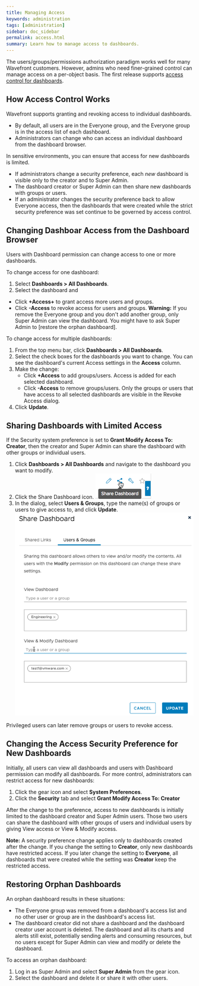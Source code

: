 ```yaml
---
title: Managing Access
keywords: administration
tags: [administration]
sidebar: doc_sidebar
permalink: access.html
summary: Learn how to manage access to dashboards.
---
```

The users/groups/permissions authorization paradigm works well for many Wavefront customers. However, admins who need finer-grained control can manage access on a per-object basis. The first release supports [access control for dashboards](authorization.html#level-3-access-control-for-objects).


## How Access Control Works

Wavefront supports granting and revoking access to individual dashboards.
* By default, all users are in the Everyone group, and the Everyone group is in the access list of each dashboard.
* Administrators can change who can access an individual dashboard from the dashboard browser.

In sensitive environments, you can ensure that access for new dashboards is limited.
* If administrators change a security preference, each *new* dashboard is visible only to the creator and to Super Admin.
* The dashboard creator or Super Admin can then share new dashboards with groups or users.
* If an administrator changes the security preference back to allow Everyone access, then the dashboards that were created while the strict security preference was set continue to be governed by access control.

## Changing Dashboar Access from the Dashboard Browser

Users with Dashboard permission can change access to one or more dashboards.

To change access for one dashboard:
1. Select **Dashboards > All Dashboards**.
2. Select the dashboard and
  * Click **+Access+** to grant access more users and groups.
  * Click **-Access** to revoke access for users and groups.
**Warning:** If you remove the Everyone group and you don't add another group, only Super Admin can view the dashboard. You might have to ask Super Admin to [restore the orphan dashboard].

To change access for multiple dashboards:
1. From the top menu bar, click **Dashboards > All Dashboards**.
2. Select the check boxes for the dashboards you want to change. You can see the dashboard's current Access settings in the **Access** column.
3. Make the change:
   * Click **+Access** to add groups/users. Access is added for each selected dashboard.
   * Click **-Access** to remove groups/users. Only the groups or users that have access to all selected dashboards are visible in the Revoke Access dialog.
4. Click **Update**.

## Sharing Dashboards with Limited Access

If the Security system preference is set to **Grant Modify Access To: Creator**, then the creator and Super Admin can share the dashboard with other groups or individual users.

1. Click **Dashboards > All Dashboards** and navigate to the dashboard you want to modify.
2. Click the Share Dashboard icon.
![share dashboard icon](images/share_dashboard.png)
3. In the dialog, select **Users & Groups**, type the name(s) of groups or users to give access to, and click **Update**.
![share dashboard dialog](images/share_dashboard_dialog.png)

Privileged users can later remove groups or users to revoke access.

## Changing the Access Security Preference for New Dashboards

Initially, all users can view all dashboards and users with Dashboard permission can modify all dashboards. For more control, administrators can restrict access for new dashboards:

1. Click the gear icon and select **System Preferences**.
2. Click the **Security** tab and select **Grant Modify Access To: Creator**

After the change to the preference, access to new dashboards is initially limited to the dashboard creator and Super Admin users. Those two users can share the dashboard with other groups of users and individual users by giving View access or View & Modify access.

**Note:** A security preference change applies only to dashboards created after the change. If you change the setting to **Creator**, only new dashboards have restricted access. If you later change the setting to **Everyone**, all dashboards that were created while the setting was **Creator** keep the restricted access.


## Restoring Orphan Dashboards

An orphan dashboard results in these situations:
* The Everyone group was removed from a dashboard's access list and no other user or group are in the dashboard's access list.
* The dashboard creator did not share a dashboard and the dashboard creator user account is deleted.
The dashboard and all its charts and alerts still exist, potentially sending alerts and consuming resources, but no users except for Super Admin can view and modify or delete the dashboard.

To access an orphan dashboard:
1. Log in as Super Admin and select **Super Admin** from the gear icon.
2. Select the dashboard and delete it or share it with other users.
